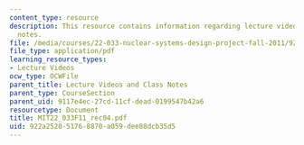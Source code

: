 ```yaml
---
content_type: resource
description: This resource contains information regarding lecture videos and class
  notes.
file: /media/courses/22-033-nuclear-systems-design-project-fall-2011/922a252051768870a059dee88dcb35d5_MIT22_033F11_rec04.pdf
file_type: application/pdf
learning_resource_types:
- Lecture Videos
ocw_type: OCWFile
parent_title: Lecture Videos and Class Notes
parent_type: CourseSection
parent_uid: 9117e4ec-27cd-11cf-dead-0199547b42a6
resourcetype: Document
title: MIT22_033F11_rec04.pdf
uid: 922a2520-5176-8870-a059-dee88dcb35d5
---
```

